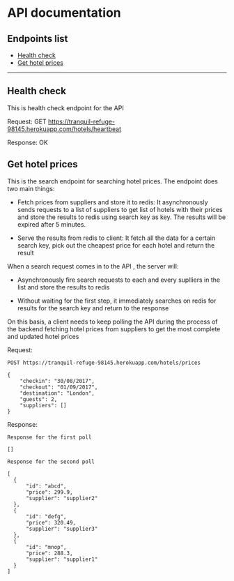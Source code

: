 # API documentation

## Endpoints list

- [Health check](#health-check)
- [Get hotel prices](#get-hotel-prices)

---

## Health check

This is health check endpoint for the API

Request: GET https://tranquil-refuge-98145.herokuapp.com/hotels/heartbeat

Response: OK

## Get hotel prices

This is the search endpoint for searching hotel prices. The endpoint does two main things:

- Fetch prices from suppliers and store it to redis: It asynchronously sends requests to a list of suppliers to get list of hotels with their prices and store the results to redis using search key as key. The results will be expired after 5 minutes.

- Serve the results from redis to client: It fetch all the data for a certain search key, pick out the cheapest price for each hotel and return the result

When a search request comes in to the API , the server will:

- Asynchronously fire search requests to each and every suplliers in the list and store the results to redis

- Without waiting for the first step, it immediately searches on redis for results for the search key and return to the response

On this basis, a client needs to keep polling the API during the process of the backend fetching hotel prices from suppliers to get the most complete and updated hotel prices

Request:

```
POST https://tranquil-refuge-98145.herokuapp.com/hotels/prices

{
	"checkin": "30/08/2017",
	"checkout": "01/09/2017",
	"destination": "London",
	"guests": 2,
	"suppliers": []
}
```

Response:

```
Response for the first poll

[]
```

```
Response for the second poll

[
  {
      "id": "abcd",
      "price": 299.9,
      "supplier": "supplier2"
  },
  {
      "id": "defg",
      "price": 320.49,
      "supplier": "supplier3"
  },
  {
      "id": "mnop",
      "price": 288.3,
      "supplier": "supplier1"
  }
]
```

